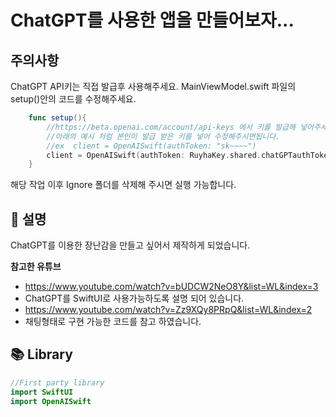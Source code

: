 # ChatGPT를 사용한 앱을 만들어보자...
  
  

##  주의사항
ChatGPT API키는 직접 발급후 사용해주세요.
MainViewModel.swift 파일의 setup()안의 코드를 수정해주세요.
```swift
    func setup(){
        //https://beta.openai.com/account/api-keys 에서 키를 발급해 넣어주세요.
        //아래의 예시 처럼 본인이 발급 받은 키를 넣어 수정해주시면됩니다.
        //ex  client = OpenAISwift(authToken: "sk~~~~")
        client = OpenAISwift(authToken: RuyhaKey.shared.chatGPTauthToken)
    }
```
해당 작업 이후 Ignore 폴더를 삭제해 주시면 실행 가능합니다.

## 📝 설명
  
ChatGPT를 이용한 장난감을 만들고 싶어서 제작하게 되었습니다.
  
**참고한 유튜브**  
- https://www.youtube.com/watch?v=bUDCW2NeO8Y&list=WL&index=3
- ChatGPT를 SwiftUI로 사용가능하도록 설명 되어 있습니다.    
- https://www.youtube.com/watch?v=Zz9XQy8PRpQ&list=WL&index=2
- 채팅형태로 구현 가능한 코드를 참고 하였습니다.
  
## 📚 Library

```swift
//First party library
import SwiftUI
import OpenAISwift
```
